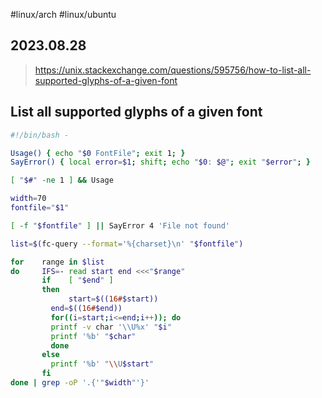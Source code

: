 #linux/arch #linux/ubuntu
## 2023.08.28

> https://unix.stackexchange.com/questions/595756/how-to-list-all-supported-glyphs-of-a-given-font

## List all supported glyphs of a given font

```bash
#!/bin/bash -

Usage() { echo "$0 FontFile"; exit 1; }
SayError() { local error=$1; shift; echo "$0: $@"; exit "$error"; }

[ "$#" -ne 1 ] && Usage

width=70
fontfile="$1"

[ -f "$fontfile" ] || SayError 4 'File not found'

list=$(fc-query --format='%{charset}\n' "$fontfile")

for    range in $list
do     IFS=- read start end <<<"$range"
       if    [ "$end" ]
       then
             start=$((16#$start))
         end=$((16#$end))
         for((i=start;i<=end;i++)); do
         printf -v char '\\U%x' "$i"
         printf '%b' "$char"
         done
       else
         printf '%b' "\\U$start"
       fi
done | grep -oP '.{'"$width"'}'
```